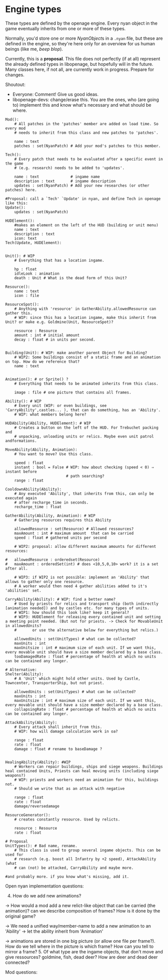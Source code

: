 Engine types
============

These types are defined by the openage engine. Every nyan object in the game
eventually inherits from one or more of these types.

Normally, you'd store one or more *NyanObject*s in a `.nyan` file, but these
are defined in the engine, so they're here only for an overview for us human beings (like me, *beep blop*).

Currently, this is a **proposal**.
This file does not perfectly (if at all) represent the already defined types in
libopenage, but hopefully will in the future. Many classes here, if not all,
are currently work in progress. Prepare for changes.

Shoutout:
* Everyone: Comment! Give us good ideas.
* libopenage-devs: change/erase this. You are the ones, who (are going to)
implement this and know what's necessary and what should be where.

```
Mod():
	# All patches in the 'patches' member are added on load time. So every mod
	# needs to inherit from this class and new patches to 'patches'.

	name : text
	patches : set(NyanPatch) # Add your mod's patches to this member.

Tech():
	# Every patch that needs to be evaluated after a specific event in the game
	# (e.g. research) needs to be added to 'updates'.

	name : text              # ingame name
	description : text       # ingame description
	updates : set(NyanPatch) # Add your new researches (or other patches) here.

#Proposal: call a `Tech' `Update' in nyan, and define Tech in openage like this:
Update():
	updates : set(NyanPatch)

HUDElement():
	#makes an element on the left of the HUD (building or unit menu)
	name : text
	description : text
	icon: text
Tech(Update, HUDElement):


Unit(): # WIP
	# Everything that has a location ingame.

	hp : float
	idleLook : animation
	death : Unit # What is the dead form of this Unit?

Resource():
	name : text
	icon : file

ResourceSpot():
	# Anything with 'resource' in GatherAbility.allowedResource can gather this.
	# WIP: since this has a location ingame, make this inherit from Unit? or make e.g. Goldmine(Unit, ResourceSpot)?

	resource : Resource
	amount : int # initial amount
	decay : float # in units per second.


Building(Unit): # WIP: make another parent Object for Building?
	# WIP2: Some buildings consist of a static frame and an animation on top. How do we reference that?
	name : text


Animation(): # or Sprite() ?
	# Everything that needs to be animated inherits from this class.

	image : file # one picture that contains all frames.

Ability(): # WIP
	# Every unit (WIP: or even buildings, see 'CarryAbility',castles... ), that can do something, has an 'Ability'.
	# WIP: what members belong here?

HUDAbility(Ability, HUDElement): # WIP
	# Creates a button on the left of the HUD. For Trebuchet packing and
	# unpacking, unloading units or relics. Maybe even unit patrol andformations.

MoveAbility(Ability, Animation):
	# You want to move? Use this class.

	speed : float
	instant : bool = False # WIP: how about checking (speed < 0) ⇒ instant before
	                       # path searching?
	range : float

CooldownAbility(Ability):
	# Any executed 'Ability', that inherits from this, can only be executed again
	# after recharge_time in seconds.
	recharge_time : float

GatherAbility(Ability, Animation): # WIP
	# Gathering resources requires this Ability

	allowedResource : set(Resource) # Allowed ressources?
	maxAmount : int # maximum amount  that can be carried
	speed : float # gathered units per second

	# WIP2: proposal: allow different maximum amounts for different resources:

#	allowedResource : orderedset(Resource)
#	maxAmount : orderedSet(int) # does <10,5,0,10> work? it is a set after all.

	# WIP3: if WIP2 is not possible: implement an 'Ability' that allows to gather only one resource.
	# A worker would then need 4 gather abilities added to it's 'abilities' set.

CarryAbility(Ability): # WIP: find a better name?
	# Used by priests for relics and transport ship (both indirectly [animation needed]) and by castles etc. for many types of units.
	# WIP1: how should this look like? keep it general?
	# WIP3: HUDElement for releasing every contained unit and setting a meeting point needed. (But not for priests. -> Check for MovableUnit in allowedUnits?
	#       or use the alternative below for everything but relics.)

	allowedUnits : set(UnitTypes) # what can be collected?
	maxUnits : int
	maxUnitsize : int # maximum size of each unit. If we want this, every movable unit should have a size member declared by a base class.
	tooDamagedRate : float # percentage of health at which no units can be contained any longer.

# Alternative:
Shelter(Ability):
	# A 'Unit' which might hold other units. Used by Castle, Towncenter, TransporterShip, but not priest.

	allowedUnits : set(UnitTypes) # what can be collected?
	maxUnits : int
	maxUnitsize : int # maximum size of each unit. If we want this, every movable unit should have a size member declared by a base class.
	collapsingRate : float # percentage of health at which no units can be contained any longer.

AttackAbility(Ability):
	# Every attack shall inherit from this.
	# WIP: how will damage calculation work in oa?

	range : float
	rate : float
	damage : float # rename to baseDamage ?


HealingAbility(Ability): #WIP
	# Workers can repair buildings, ships and siege weapons. Buildings heal contained Units, Priests can heal moving units (including siege weapons?)
	# WIP: priests and workers need an animation for this, buildings not.
	# Should we write that as an attack with negative

	range : float
	rate : float
	damage/reversedamage

ResourceGenerator():
	# creates constantly resource. Used by relicts.

	resource : Resource
	rate : float

# Proposal
UnitTypes(): # Bad name, rename.
	# This class is used to group several ingame objects. This can be used for
	# research (e.g. boost all Infantry by +2 speed), AttackAbility (what
	# can (not) be attacked, CarryAbility and maybe more.

#and probably more. if you know what's missing, add it.

```

Open nyan implementation questions:

4. How do we add new animations?

  -> How would a mod add a new relict-like object that can be carried (the animation)? can we describe composition of frames? How is it done by the original game?

  -> We need a unified way/member-name to add a new animation to an 'Ability' -> let the ability inherit from 'Animation'

  -> animations are stored in one big picture (or allow one file per frame?). How do we tell where in the picture is which frame? How can you tell to mirror a frame?
5. Of what type are the ingame objects, that don't move and give ressources? goldmine, fish, dead deer? How are deer and dead deer connected?

Mod questions:
